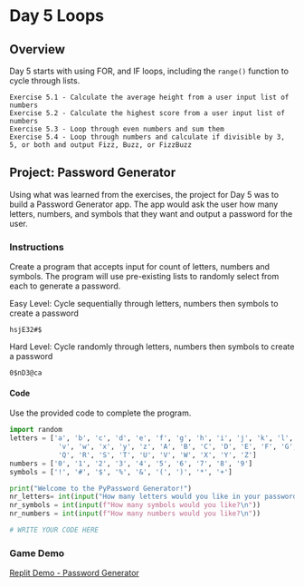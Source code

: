 # Day 5 Loops

## Overview

Day 5 starts with using FOR, and IF loops, including the `range()` function to cycle through lists.

    Exercise 5.1 - Calculate the average height from a user input list of numbers
    Exercise 5.2 - Calculate the highest score from a user input list of numbers
    Exercise 5.3 - Loop through even numbers and sum them
    Exercise 5.4 - Loop through numbers and calculate if divisible by 3, 5, or both and output Fizz, Buzz, or FizzBuzz

## Project: Password Generator

Using what was learned from the exercises, the project for Day 5 was to build a Password Generator app. The app would ask the user how many letters, numbers, and symbols that they want and output a password for the user.

### Instructions

Create a program that accepts input for count of letters, numbers and symbols.
The program will use pre-existing lists to randomly select from each to generate a password.

Easy Level: Cycle sequentially through letters, numbers then symbols to create a password

    hsjE32#$

Hard Level: Cycle randomly through letters, numbers then symbols to create a password

    0$nD3@ca

#### Code

Use the provided code to complete the program.

```python
import random
letters = ['a', 'b', 'c', 'd', 'e', 'f', 'g', 'h', 'i', 'j', 'k', 'l', 'm', 'n', 'o', 'p', 'q', 'r', 's', 't', 'u', 
            'v', 'w', 'x', 'y', 'z', 'A', 'B', 'C', 'D', 'E', 'F', 'G', 'H', 'I', 'J', 'K', 'L', 'M', 'N', 'O', 'P', 
            'Q', 'R', 'S', 'T', 'U', 'V', 'W', 'X', 'Y', 'Z']
numbers = ['0', '1', '2', '3', '4', '5', '6', '7', '8', '9']
symbols = ['!', '#', '$', '%', '&', '(', ')', '*', '+']

print("Welcome to the PyPassword Generator!")
nr_letters= int(input("How many letters would you like in your password?\n")) 
nr_symbols = int(input(f"How many symbols would you like?\n"))
nr_numbers = int(input(f"How many numbers would you like?\n"))

# WRITE YOUR CODE HERE
```

### Game Demo

[Replit Demo - Password Generator](https://replit.com/@EoghyUnscripted/Password-Generator)

